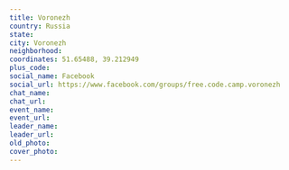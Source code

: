```yaml
---
title: Voronezh
country: Russia
state: 
city: Voronezh
neighborhood: 
coordinates: 51.65488, 39.212949
plus_code:
social_name: Facebook
social_url: https://www.facebook.com/groups/free.code.camp.voronezh
chat_name:
chat_url:
event_name:
event_url:
leader_name:
leader_url:
old_photo: 
cover_photo:
---
```

